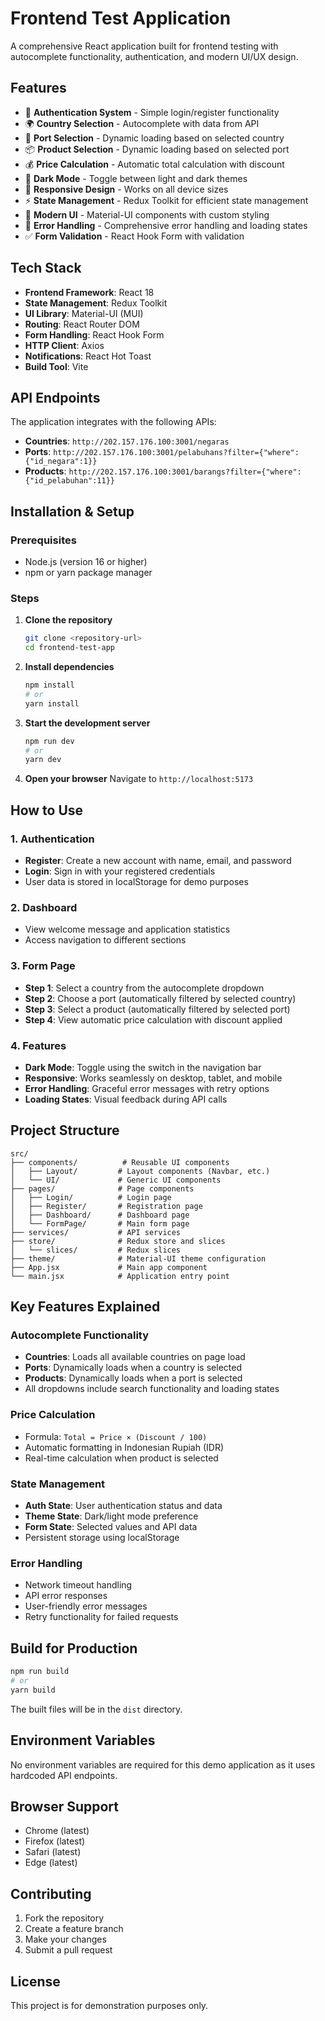 # Frontend Test Application
A comprehensive React application built for frontend testing with autocomplete functionality, authentication, and modern UI/UX design.

## Features

- 🔐 **Authentication System** - Simple login/register functionality
- 🌍 **Country Selection** - Autocomplete with data from API
- 🚢 **Port Selection** - Dynamic loading based on selected country
- 📦 **Product Selection** - Dynamic loading based on selected port
- 💰 **Price Calculation** - Automatic total calculation with discount
- 🌙 **Dark Mode** - Toggle between light and dark themes
- 📱 **Responsive Design** - Works on all device sizes
- ⚡ **State Management** - Redux Toolkit for efficient state management
- 🎨 **Modern UI** - Material-UI components with custom styling
- 🔄 **Error Handling** - Comprehensive error handling and loading states
- ✅ **Form Validation** - React Hook Form with validation

## Tech Stack
- **Frontend Framework**: React 18
- **State Management**: Redux Toolkit
- **UI Library**: Material-UI (MUI)
- **Routing**: React Router DOM
- **Form Handling**: React Hook Form
- **HTTP Client**: Axios
- **Notifications**: React Hot Toast
- **Build Tool**: Vite

## API Endpoints

The application integrates with the following APIs:

- **Countries**: `http://202.157.176.100:3001/negaras`
- **Ports**: `http://202.157.176.100:3001/pelabuhans?filter={"where":{"id_negara":1}}`
- **Products**: `http://202.157.176.100:3001/barangs?filter={"where":{"id_pelabuhan":11}}`

## Installation & Setup
### Prerequisites

- Node.js (version 16 or higher)
- npm or yarn package manager

### Steps

1. **Clone the repository**
   ```bash
   git clone <repository-url>
   cd frontend-test-app
   ```

2. **Install dependencies**
   ```bash
   npm install
   # or
   yarn install
   ```

3. **Start the development server**
   ```bash
   npm run dev
   # or
   yarn dev
   ```

4. **Open your browser**
   Navigate to `http://localhost:5173`

## How to Use

### 1. Authentication
- **Register**: Create a new account with name, email, and password
- **Login**: Sign in with your registered credentials
- User data is stored in localStorage for demo purposes

### 2. Dashboard
- View welcome message and application statistics
- Access navigation to different sections

### 3. Form Page
- **Step 1**: Select a country from the autocomplete dropdown
- **Step 2**: Choose a port (automatically filtered by selected country)
- **Step 3**: Select a product (automatically filtered by selected port)
- **Step 4**: View automatic price calculation with discount applied

### 4. Features
- **Dark Mode**: Toggle using the switch in the navigation bar
- **Responsive**: Works seamlessly on desktop, tablet, and mobile
- **Error Handling**: Graceful error messages with retry options
- **Loading States**: Visual feedback during API calls

## Project Structure

```
src/
├── components/          # Reusable UI components
│   ├── Layout/         # Layout components (Navbar, etc.)
│   └── UI/             # Generic UI components
├── pages/              # Page components
│   ├── Login/          # Login page
│   ├── Register/       # Registration page
│   ├── Dashboard/      # Dashboard page
│   └── FormPage/       # Main form page
├── services/           # API services
├── store/              # Redux store and slices
│   └── slices/         # Redux slices
├── theme/              # Material-UI theme configuration
├── App.jsx             # Main app component
└── main.jsx            # Application entry point
```

## Key Features Explained

### Autocomplete Functionality
- **Countries**: Loads all available countries on page load
- **Ports**: Dynamically loads when a country is selected
- **Products**: Dynamically loads when a port is selected
- All dropdowns include search functionality and loading states

### Price Calculation
- Formula: `Total = Price × (Discount / 100)`
- Automatic formatting in Indonesian Rupiah (IDR)
- Real-time calculation when product is selected

### State Management
- **Auth State**: User authentication status and data
- **Theme State**: Dark/light mode preference
- **Form State**: Selected values and API data
- Persistent storage using localStorage

### Error Handling
- Network timeout handling
- API error responses
- User-friendly error messages
- Retry functionality for failed requests

## Build for Production

```bash
npm run build
# or
yarn build
```

The built files will be in the `dist` directory.

## Environment Variables

No environment variables are required for this demo application as it uses hardcoded API endpoints.

## Browser Support

- Chrome (latest)
- Firefox (latest)
- Safari (latest)
- Edge (latest)

## Contributing

1. Fork the repository
2. Create a feature branch
3. Make your changes
4. Submit a pull request

## License

This project is for demonstration purposes only.